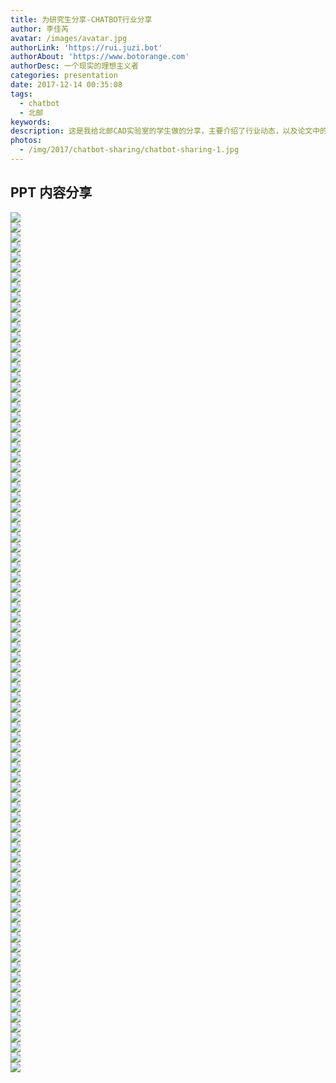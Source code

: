```yaml
---
title: 为研究生分享-CHATBOT行业分享
author: 李佳芮
avatar: /images/avatar.jpg
authorLink: 'https://rui.juzi.bot'
authorAbout: 'https://www.botorange.com'
authorDesc: 一个现实的理想主义者
categories: presentation
date: 2017-12-14 00:35:08
tags: 
  - chatbot 
  - 北邮
keywords:
description: 这是我给北邮CAD实验室的学生做的分享，主要介绍了行业动态，以及论文中的各个点再行业上具体的应用。以我做的订票机器人为案例，分享了遇到的问题以及解决方案。
photos:
  - /img/2017/chatbot-sharing/chatbot-sharing-1.jpg
---
```


## PPT 内容分享

![](/img/2017/chatbot-sharing/chatbot-sharing-2.jpg)       
![](/img/2017/chatbot-sharing/chatbot-sharing-3.jpg)              
![](/img/2017/chatbot-sharing/chatbot-sharing-4.jpg)       
![](/img/2017/chatbot-sharing/chatbot-sharing-5.jpg)       
![](/img/2017/chatbot-sharing/chatbot-sharing-6.jpg)       
![](/img/2017/chatbot-sharing/chatbot-sharing-7.jpg)       
![](/img/2017/chatbot-sharing/chatbot-sharing-8.jpg)       
![](/img/2017/chatbot-sharing/chatbot-sharing-9.jpg)       
![](/img/2017/chatbot-sharing/chatbot-sharing-10.jpg)       
![](/img/2017/chatbot-sharing/chatbot-sharing-11.jpg)       
![](/img/2017/chatbot-sharing/chatbot-sharing-12.jpg)       
![](/img/2017/chatbot-sharing/chatbot-sharing-13.jpg)       
![](/img/2017/chatbot-sharing/chatbot-sharing-14.jpg)       
![](/img/2017/chatbot-sharing/chatbot-sharing-15.jpg)       
![](/img/2017/chatbot-sharing/chatbot-sharing-16.jpg)       
![](/img/2017/chatbot-sharing/chatbot-sharing-17.jpg)       
![](/img/2017/chatbot-sharing/chatbot-sharing-18.jpg)       
![](/img/2017/chatbot-sharing/chatbot-sharing-19.jpg)       
![](/img/2017/chatbot-sharing/chatbot-sharing-20.jpg)       
![](/img/2017/chatbot-sharing/chatbot-sharing-21.jpg)       
![](/img/2017/chatbot-sharing/chatbot-sharing-22.jpg)      
![](/img/2017/chatbot-sharing/chatbot-sharing-23.jpg)              
![](/img/2017/chatbot-sharing/chatbot-sharing-24.jpg)       
![](/img/2017/chatbot-sharing/chatbot-sharing-25.jpg)       
![](/img/2017/chatbot-sharing/chatbot-sharing-26.jpg)       
![](/img/2017/chatbot-sharing/chatbot-sharing-27.jpg)       
![](/img/2017/chatbot-sharing/chatbot-sharing-28.jpg)       
![](/img/2017/chatbot-sharing/chatbot-sharing-29.jpg)       
![](/img/2017/chatbot-sharing/chatbot-sharing-30.jpg)       
![](/img/2017/chatbot-sharing/chatbot-sharing-31.jpg)       
![](/img/2017/chatbot-sharing/chatbot-sharing-32.jpg)       
![](/img/2017/chatbot-sharing/chatbot-sharing-33.jpg)       
![](/img/2017/chatbot-sharing/chatbot-sharing-34.jpg)       
![](/img/2017/chatbot-sharing/chatbot-sharing-35.jpg)       
![](/img/2017/chatbot-sharing/chatbot-sharing-36.jpg)       
![](/img/2017/chatbot-sharing/chatbot-sharing-37.jpg)       
![](/img/2017/chatbot-sharing/chatbot-sharing-38.jpg)       
![](/img/2017/chatbot-sharing/chatbot-sharing-39.jpg)       
![](/img/2017/chatbot-sharing/chatbot-sharing-40.jpg)       
![](/img/2017/chatbot-sharing/chatbot-sharing-41.jpg)       
![](/img/2017/chatbot-sharing/chatbot-sharing-42.jpg)    
![](/img/2017/chatbot-sharing/chatbot-sharing-43.jpg)              
![](/img/2017/chatbot-sharing/chatbot-sharing-44.jpg)       
![](/img/2017/chatbot-sharing/chatbot-sharing-45.jpg)       
![](/img/2017/chatbot-sharing/chatbot-sharing-46.jpg)       
![](/img/2017/chatbot-sharing/chatbot-sharing-47.jpg)       
![](/img/2017/chatbot-sharing/chatbot-sharing-48.jpg)       
![](/img/2017/chatbot-sharing/chatbot-sharing-49.jpg)       
![](/img/2017/chatbot-sharing/chatbot-sharing-50.jpg)       
![](/img/2017/chatbot-sharing/chatbot-sharing-51.jpg)       
![](/img/2017/chatbot-sharing/chatbot-sharing-52.jpg)       
![](/img/2017/chatbot-sharing/chatbot-sharing-53.jpg)       
![](/img/2017/chatbot-sharing/chatbot-sharing-54.jpg)       
![](/img/2017/chatbot-sharing/chatbot-sharing-55.jpg)       
![](/img/2017/chatbot-sharing/chatbot-sharing-56.jpg)       
![](/img/2017/chatbot-sharing/chatbot-sharing-57.jpg)       
![](/img/2017/chatbot-sharing/chatbot-sharing-58.jpg)       
![](/img/2017/chatbot-sharing/chatbot-sharing-59.jpg)       
![](/img/2017/chatbot-sharing/chatbot-sharing-60.jpg)       
![](/img/2017/chatbot-sharing/chatbot-sharing-61.jpg)       
![](/img/2017/chatbot-sharing/chatbot-sharing-62.jpg)       
![](/img/2017/chatbot-sharing/chatbot-sharing-63.jpg)              
![](/img/2017/chatbot-sharing/chatbot-sharing-64.jpg)       
![](/img/2017/chatbot-sharing/chatbot-sharing-65.jpg)       
![](/img/2017/chatbot-sharing/chatbot-sharing-66.jpg)       
![](/img/2017/chatbot-sharing/chatbot-sharing-67.jpg)       
![](/img/2017/chatbot-sharing/chatbot-sharing-68.jpg)       
![](/img/2017/chatbot-sharing/chatbot-sharing-69.jpg)       
![](/img/2017/chatbot-sharing/chatbot-sharing-70.jpg)       
![](/img/2017/chatbot-sharing/chatbot-sharing-71.jpg)       
![](/img/2017/chatbot-sharing/chatbot-sharing-72.jpg)       
![](/img/2017/chatbot-sharing/chatbot-sharing-73.jpg)              
![](/img/2017/chatbot-sharing/chatbot-sharing-74.jpg)       
![](/img/2017/chatbot-sharing/chatbot-sharing-75.jpg)       
![](/img/2017/chatbot-sharing/chatbot-sharing-76.jpg)       
![](/img/2017/chatbot-sharing/chatbot-sharing-77.jpg)       
![](/img/2017/chatbot-sharing/chatbot-sharing-78.jpg)       
![](/img/2017/chatbot-sharing/chatbot-sharing-79.jpg)       
![](/img/2017/chatbot-sharing/chatbot-sharing-80.jpg)       
![](/img/2017/chatbot-sharing/chatbot-sharing-81.jpg)       
![](/img/2017/chatbot-sharing/chatbot-sharing-82.jpg)       
![](/img/2017/chatbot-sharing/chatbot-sharing-83.jpg)              
![](/img/2017/chatbot-sharing/chatbot-sharing-84.jpg)       
![](/img/2017/chatbot-sharing/chatbot-sharing-85.jpg)       
![](/img/2017/chatbot-sharing/chatbot-sharing-86.jpg)       
![](/img/2017/chatbot-sharing/chatbot-sharing-87.jpg)       
